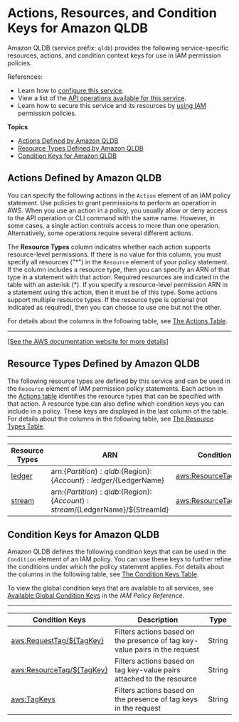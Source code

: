 # Actions, Resources, and Condition Keys for Amazon QLDB<a name="list_amazonqldb"></a>

Amazon QLDB \(service prefix: `qldb`\) provides the following service\-specific resources, actions, and condition context keys for use in IAM permission policies\.

References:
+ Learn how to [configure this service](https://docs.aws.amazon.com/qldb/latest/developerguide/index.html)\.
+ View a list of the [API operations available for this service](https://docs.aws.amazon.com/qldb/latest/developerguide/api-reference.html)\.
+ Learn how to secure this service and its resources by [using IAM](https://docs.aws.amazon.com/qldb/latest/developerguide/security-iam.html) permission policies\.

**Topics**
+ [Actions Defined by Amazon QLDB](#amazonqldb-actions-as-permissions)
+ [Resource Types Defined by Amazon QLDB](#amazonqldb-resources-for-iam-policies)
+ [Condition Keys for Amazon QLDB](#amazonqldb-policy-keys)

## Actions Defined by Amazon QLDB<a name="amazonqldb-actions-as-permissions"></a>

You can specify the following actions in the `Action` element of an IAM policy statement\. Use policies to grant permissions to perform an operation in AWS\. When you use an action in a policy, you usually allow or deny access to the API operation or CLI command with the same name\. However, in some cases, a single action controls access to more than one operation\. Alternatively, some operations require several different actions\.

The **Resource Types** column indicates whether each action supports resource\-level permissions\. If there is no value for this column, you must specify all resources \("\*"\) in the `Resource` element of your policy statement\. If the column includes a resource type, then you can specify an ARN of that type in a statement with that action\. Required resources are indicated in the table with an asterisk \(\*\)\. If you specify a resource\-level permission ARN in a statement using this action, then it must be of this type\. Some actions support multiple resource types\. If the resource type is optional \(not indicated as required\), then you can choose to use one but not the other\.

For details about the columns in the following table, see [The Actions Table](reference_policies_actions-resources-contextkeys.md#actions_table)\.


****  
[\[See the AWS documentation website for more details\]](http://docs.aws.amazon.com/IAM/latest/UserGuide/list_amazonqldb.html)

## Resource Types Defined by Amazon QLDB<a name="amazonqldb-resources-for-iam-policies"></a>

The following resource types are defined by this service and can be used in the `Resource` element of IAM permission policy statements\. Each action in the [Actions table](#amazonqldb-actions-as-permissions) identifies the resource types that can be specified with that action\. A resource type can also define which condition keys you can include in a policy\. These keys are displayed in the last column of the table\. For details about the columns in the following table, see [The Resource Types Table](reference_policies_actions-resources-contextkeys.md#resources_table)\.


****  

| Resource Types | ARN | Condition Keys | 
| --- | --- | --- | 
|   [ ledger ](https://docs.aws.amazon.com/qldb/latest/developerguide/what-is.html)  |  arn:$\{Partition\}:qldb:$\{Region\}:$\{Account\}:ledger/$\{LedgerName\}  |   [ aws:ResourceTag/$\{TagKey\} ](#amazonqldb-aws_ResourceTag___TagKey_)   | 
|   [ stream ](https://docs.aws.amazon.com/qldb/latest/developerguide/what-is.html)  |  arn:$\{Partition\}:qldb:$\{Region\}:$\{Account\}:stream/$\{LedgerName\}/$\{StreamId\}  |   [ aws:ResourceTag/$\{TagKey\} ](#amazonqldb-aws_ResourceTag___TagKey_)   | 

## Condition Keys for Amazon QLDB<a name="amazonqldb-policy-keys"></a>

Amazon QLDB defines the following condition keys that can be used in the `Condition` element of an IAM policy\. You can use these keys to further refine the conditions under which the policy statement applies\. For details about the columns in the following table, see [The Condition Keys Table](reference_policies_actions-resources-contextkeys.md#context_keys_table)\.

To view the global condition keys that are available to all services, see [Available Global Condition Keys](reference_policies_condition-keys.html#AvailableKeys) in the *IAM Policy Reference*\.


****  

| Condition Keys | Description | Type | 
| --- | --- | --- | 
|   [ aws:RequestTag/$\{TagKey\} ](https://docs.aws.amazon.com/IAM/latest/UserGuide/reference_policies_condition-keys.html#condition-keys-requesttag)  | Filters actions based on the presence of tag key\-value pairs in the request | String | 
|   [ aws:ResourceTag/$\{TagKey\} ](https://docs.aws.amazon.com/IAM/latest/UserGuide/reference_policies_condition-keys.html#condition-keys-resourcetag)  | Filters actions based on tag key\-value pairs attached to the resource | String | 
|   [ aws:TagKeys ](https://docs.aws.amazon.com/IAM/latest/UserGuide/reference_policies_condition-keys.html#condition-keys-tagkeys)  | Filters actions based on the presence of tag keys in the request | String | 